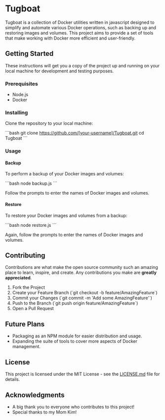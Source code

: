 
# Tugboat

Tugboat is a collection of Docker utilities written in javascript designed to simplify and automate various Docker operations, such as backing up and restoring images and volumes. This project aims to provide a set of tools that make working with Docker more efficient and user-friendly.

## Getting Started

These instructions will get you a copy of the project up and running on your local machine for development and testing purposes.

### Prerequisites

- Node.js
- Docker

### Installing

Clone the repository to your local machine:

\```bash
git clone https://github.com/[your-username]/Tugboat.git
cd Tugboat
\```

### Usage

#### Backup

To perform a backup of your Docker images and volumes:

\```bash
node backup.js
\```

Follow the prompts to enter the names of Docker images and volumes.

#### Restore

To restore your Docker images and volumes from a backup:

\```bash
node restore.js
\```

Again, follow the prompts to enter the names of Docker images and volumes.

## Contributing

Contributions are what make the open source community such an amazing place to learn, inspire, and create. Any contributions you make are **greatly appreciated**.

1. Fork the Project
2. Create your Feature Branch (\`git checkout -b feature/AmazingFeature\`)
3. Commit your Changes (\`git commit -m 'Add some AmazingFeature'\`)
4. Push to the Branch (\`git push origin feature/AmazingFeature\`)
5. Open a Pull Request

## Future Plans

- Packaging as an NPM module for easier distribution and usage.
- Expanding the suite of tools to cover more aspects of Docker management.

## License

This project is licensed under the MIT License - see the [LICENSE.md](LICENSE.md) file for details.

## Acknowledgments

- A big thank you to everyone who contributes to this project!
- Special thanks to my Mom Kim!
